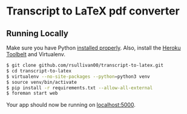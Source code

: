 # Transcript to LaTeX pdf converter 

## Running Locally

Make sure you have Python [installed properly](http://install.python-guide.org). Also, install the [Heroku Toolbelt](https://toolbelt.heroku.com/) and Virtualenv.

```sh
$ git clone github.com/rsullivan00/transcript-to-latex.git
$ cd transcript-to-latex
$ virtualenv --no-site-packages --python=python3 venv
$ source venv/bin/activate
$ pip install -r requirements.txt --allow-all-external
$ foreman start web
```

Your app should now be running on [localhost:5000](http://localhost:5000/).


